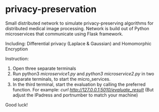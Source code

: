 # privacy-preservation
Small distributed network to simulate privacy-preserving algorithms for distributed medical image processing.
Network is build out of Python microservices that communicate using Flask framework.

Including: Differential privacy (Laplace & Gaussian) and Homomorphic Encryption

Instruction:
1. Open three separate terminals
2. Run python3 _microservice1.py_ and _python3 microservice2.py_ in two separate terminals, to start the micro_services.
3. In the third terminal, start the evaluation by calling the preferred function. For example: _curl http://127.0.0.1:5010/evaluate_result_ (But adjust the IPadress and portnumber to match your machine)

Good luck!
